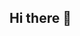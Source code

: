 ## Hi there 👋

<!--
**MesfinFeleke/MesfinFeleke** is a ✨ _special_ ✨ repository because its `README.md` (this file) appears on your GitHub profile.


- 🔭 I’m currently working on : React and Next.js
- 🌱 I’m currently learning : AWS
- 👯 I’m looking to collaborate on : AI Projects
- 🤔 I’m looking for help with: 
- 💬 Ask me about : Blockchain 
- 📫 How to reach me: ...
- 😄 Pronouns: He/Him
- ⚡ Fun fact: 

# Mesfin Feleke

![Profile Picture](https://github.com/mesfinfeleke/mesfinfeleke/profile_picture.jpg)

## Introduction

Hello! I'm Mesfin, a versatile application software developer with 5 years of industry experience. I have a passion for creating scalable and efficient applications using modern technologies. 

## Skills

- **Java** ![Java](https://img.shields.io/badge/-Java-orange) - 80%
- **JavaScript** ![JavaScript](https://img.shields.io/badge/-JavaScript-yellow) - 60%
- **SQL** ![SQL](https://img.shields.io/badge/-SQL-blue) - 90%
- **Git** ![Git](https://img.shields.io/badge/-Git-red) - 50%
- **React** ![React](https://img.shields.io/badge/-React-blue)
- **Node.js** ![Node.js](https://img.shields.io/badge/-Node.js-green)
- **HTML/CSS** ![HTML/CSS](https://img.shields.io/badge/-HTML%2FCSS-orange)
- **Agile Methodologies** ![Agile](https://img.shields.io/badge/-Agile-blue)

## GitHub Stats

![Mesfin's GitHub stats](https://github-readme-stats.vercel.app/api?username=mesfinfeleke&show_icons=true&theme=radical)

## Key Projects

### Online Checkout Library, MIU (2019)
Created a scalable online library system for book check in/out, catalog browsing, book orders, and online checkout with a persistent cart. Implemented web services to retrieve data from a MySQL database.
**Technologies Used:**
![Java](https://img.shields.io/badge/-Java-orange)
![MySQL](https://img.shields.io/badge/-MySQL-blue)
![Spring](https://img.shields.io/badge/-Spring-green)
![Hibernate](https://img.shields.io/badge/-Hibernate-yellow)

## Blog Posts

- [How to Optimize Your Java Code](https://myblog.com/java-optimization)
- [Understanding React Hooks](https://myblog.com/react-hooks)

## Contact

- **Email:** felekemd@gmail.com
- **LinkedIn:** [Mesfin Feleke](https://www.linkedin.com/in/mesfinfeleke)

## Certifications

- **Certified Java Developer** - Oracle - In Progress
- **AWS Certified Solutions Architect** - Amazon - In Progress

## Testimonials

"Collaborating with Mesfin was a pleasure. His professionalism and dedication to delivering exceptional results were evident throughout our project." - Rohan

---



